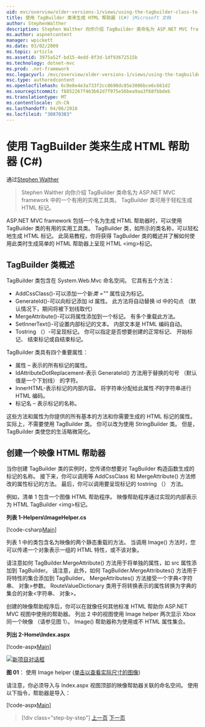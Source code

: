 ```yaml
---
uid: mvc/overview/older-versions-1/views/using-the-tagbuilder-class-to-build-html-helpers-cs
title: 使用 TagBuilder 类来生成 HTML 帮助器 (C#) |Microsoft 文档
author: StephenWalther
description: Stephen Walther 向你介绍 TagBuilder 类命名为 ASP.NET MVC framework 中的一个有用的实用工具类。 你可以轻松地使用 TagBuilder 类...
ms.author: aspnetcontent
manager: wpickett
ms.date: 03/02/2009
ms.topic: article
ms.assetid: 3975a52f-bd15-4edd-8f3d-1df93672515b
ms.technology: dotnet-mvc
ms.prod: .net-framework
msc.legacyurl: /mvc/overview/older-versions-1/views/using-the-tagbuilder-class-to-build-html-helpers-cs
msc.type: authoredcontent
ms.openlocfilehash: 6c0e8e4e3a733f2cc8690dc85e3006bce6c661d2
ms.sourcegitcommit: f8852267f463b62d7f975e56bea9aa3f68fbbdeb
ms.translationtype: MT
ms.contentlocale: zh-CN
ms.lasthandoff: 04/06/2018
ms.locfileid: "30870383"
---
```

<a name="using-the-tagbuilder-class-to-build-html-helpers-c"></a>使用 TagBuilder 类来生成 HTML 帮助器 (C#)
====================
通过[Stephen Walther](https://github.com/StephenWalther)

> Stephen Walther 向你介绍 TagBuilder 类命名为 ASP.NET MVC framework 中的一个有用的实用工具类。 TagBuilder 类可用于轻松生成 HTML 标记。


ASP.NET MVC framework 包括一个名为生成 HTML 帮助器时，可以使用 TagBuilder 类的有用的实用工具类。 TagBuilder 类，如所示的类名称，可以轻松地生成 HTML 标记。 此简易教程，你将获得 TagBuilder 类的概述并了解如何使用此类时生成简单的 HTML 帮助器上呈现 HTML &lt;img&gt;标记。

## <a name="overview-of-the-tagbuilder-class"></a>TagBuilder 类概述

TagBuilder 类包含在 System.Web.Mvc 命名空间。 它具有五个方法：

- AddCssClass()-可以添加一个新*类 =""* 属性设为标记。
- GenerateId()-可以向标记添加 id 属性。 此方法将自动替换 id 中的句点 （默认情况下，期间将被下划线取代）
- MergeAttribute()-可以将属性添加到一个标记。 有多个重载此方法。
- SetInnerText()-可设置内部标记的文本。 内部文本是 HTML 编码自动。
- Tostring （）-可呈现标记。 你可以指定是否想要创建的正常标记、 开始标记、 结束标记或自结束标记。
  

TagBuilder 类具有四个重要属性：

- 属性 – 表示的所有标记的属性。
- IdAttributeDotReplacement-表示 GenerateId() 方法用于替换的句号 （默认值是一个下划线） 的字符。
- InnerHTML-表示标记的内部内容。 将字符串分配给此属性*不*的字符串进行 HTML 编码。
- 标记名 – 表示标记的名称。

这些方法和属性为你提供的所有基本的方法和你需要生成的 HTML 标记的属性。 实际上，不需要使用 TagBuilder 类。 你可以改为使用 StringBuilder 类。 但是，TagBuilder 类使您的生活略微简化。

## <a name="creating-an-image-html-helper"></a>创建一个映像 HTML 帮助器

当你创建 TagBuilder 类的实例时，您传递你想要对 TagBuilder 构造函数生成的标记的名称。 接下来，你可以调用等 AddCssClass 和 MergeAttribute() 方法修改的属性标记的方法。 最后，你可以调用要呈现标记的 tostring （） 方法。

例如，清单 1 包含一个图像 HTML 帮助程序。 映像帮助程序通过实现的内部表示为 HTML TagBuilder &lt;img&gt;标记。

**列表 1-Helpers\ImageHelper.cs**

[!code-csharp[Main](using-the-tagbuilder-class-to-build-html-helpers-cs/samples/sample1.cs)]

列表 1 中的类包含名为映像的两个静态重载的方法。 当调用 Image() 方法时，您可以传递一个对象表示一组的 HTML 特性，或不该对象。

请注意如何 TagBuilder.MergeAttribute() 方法用于将单独的属性，如 src 属性添加到 TagBuilder。 请注意，此外，如何 TagBuilder.MergeAttributes() 方法用于将特性的集合添加到 TagBuilder。 MergeAttributes() 方法接受一个字典&lt;字符串、 对象&gt;参数。 RouteValueDictionary 类用于将转换表示的属性转换为字典的集合的对象&lt;字符串、 对象&gt;。

创建的映像帮助程序后，你可以在就像任何其他标准 HTML 帮助你 ASP.NET MVC 视图中使用的帮助器。 列出 2 中的视图使用 Image helper 两次显示 Xbox 同一个映像 （请参见图 1）。 Image() 帮助器称为使用或不 HTML 属性集合。

**列出 2-Home\Index.aspx**

[!code-aspx[Main](using-the-tagbuilder-class-to-build-html-helpers-cs/samples/sample2.aspx)]


[![新项目对话框](using-the-tagbuilder-class-to-build-html-helpers-cs/_static/image1.jpg)](using-the-tagbuilder-class-to-build-html-helpers-cs/_static/image1.png)

**图 01**： 使用 Image helper ([单击以查看实际尺寸的图像](using-the-tagbuilder-class-to-build-html-helpers-cs/_static/image2.png))


请注意，你必须导入与 Index.aspx 视图顶部的映像帮助器关联的命名空间。 使用以下指令，帮助器是导入：

[!code-aspx[Main](using-the-tagbuilder-class-to-build-html-helpers-cs/samples/sample3.aspx)]

> [!div class="step-by-step"]
> [上一页](creating-custom-html-helpers-cs.md)
> [下一页](creating-page-layouts-with-view-master-pages-cs.md)
